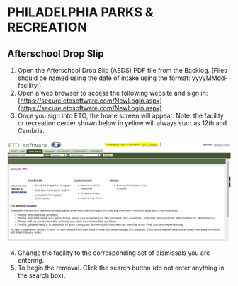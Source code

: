 # PHILADELPHIA PARKS & RECREATION

## Afterschool Drop Slip

1. Open the Afterschool Drop Slip (ASDS) PDF file from the Backlog. (Files should be named using the date of intake using the format: yyyyMMdd-facility.)
2. Open a web browser to access the following website and sign in: [https://secure.etosoftware.com/NewLogin.aspx](https://secure.etosoftware.com/NewLogin.aspx)
3. Once you sign into ETO, the home screen will appear. Note: the facility or recreation center shown below in yellow will always start as 12th and Cambria.

![img](https://raw.githubusercontent.com/PPRPMU/PMU-playbook/master/Images/Data_Entry_-_Youth_Participant_Registration_Form/eto_opening_screen.png)

4. Change the facility to the corresponding set of dismissals you are entering. 
5. To begin the removal. Click the search button (do not enter anything in the search box).

